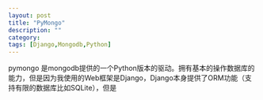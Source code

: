 ```yaml
---
layout: post
title: "PyMongo"
description: ""
category: 
tags: [Django,Mongodb,Python]
---
```


pymongo 是mongodb提供的一个Python版本的驱动。拥有基本的操作数据库的能力，但是因为我使用的Web框架是Django，Django本身提供了ORM功能（支持有限的数据库比如SQLite），但是
